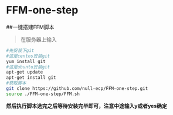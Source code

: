 # FFM-one-step
##一键搭建FFM脚本

> 在服务器上输入

```bash
#先安装下git
#这是centos安装git
yum install git
#这是ubuntu安装git
apt-get update
apt-get install git
#获取脚本
git clone https://github.com/null-ecp/FFM-one-step.git
source ./FFM-one-step/FFM.sh
```
**然后执行脚本选完之后等待安装完毕即可，注意中途输入y或者yes确定**
